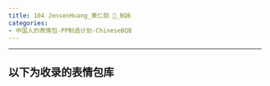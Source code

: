 ```yaml
---
title: 104 JensenHuang_黄仁勋 🧩_BQB
categories:
- 中国人的表情包-PP制造计划-ChineseBQB
---
```


------
## 以下为收录的表情包库

<!-- more -->
